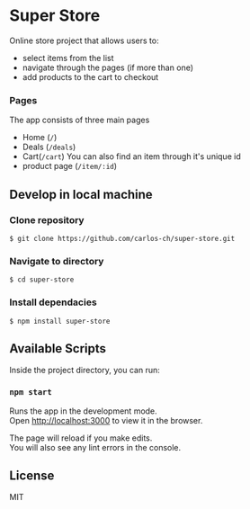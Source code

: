 # Super Store

Online store project that allows users to:

- select items from the list
- navigate through the pages (if more than one)
- add products to the cart to checkout

### Pages

The app consists of three main pages

- Home (`/`)
- Deals (`/deals`)
- Cart(`/cart`)
  You can also find an item through it's unique id
- product page (`/item/:id`)

## Develop in local machine

### Clone repository

```
$ git clone https://github.com/carlos-ch/super-store.git
```

### Navigate to directory

```
$ cd super-store
```

### Install dependacies

```
$ npm install super-store
```

## Available Scripts

Inside the project directory, you can run:

### `npm start`

Runs the app in the development mode.\
Open [http://localhost:3000](http://localhost:3000) to view it in the browser.

The page will reload if you make edits.\
You will also see any lint errors in the console.

## License

MIT
